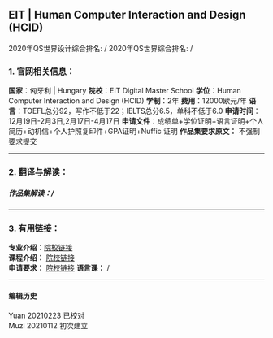 ## EIT | Human Computer Interaction and Design (HCID)

2020年QS世界设计综合排名: /
2020年QS世界综合排名: /  

### 1. 官网相关信息：
**国家**：匈牙利 | Hungary
**院校**：EIT Digital Master School
**学位**：Human Computer Interaction and Design (HCID)
**学制**：2年
**费用**：12000欧元/年
**语言**：TOEFL总分92，写作不低于22；IELTS总分6.5，单科不低于6.0
**申请时间**：12月19日-2月3日,2月17日-4月17日
**申请文件**：成绩单+学位证明+语言证明+个人简历+动机信+个人护照复印件+GPA证明+Nuffic 证明
**作品集要求原文：** 不强制要求提交

---

### 2. 翻译与解读：
##### 作品集解读：/

---


### 3. 有用链接：

**专业介绍：**[院校链接](https://masterschool.eitdigital.eu/programmes/hcid/)  
**课程介绍：** [院校链接](https://masterschool.eitdigital.eu/programmes/hcid/)  
**申请要求：** [院校链接](https://masterschool.eitdigital.eu/application/admissions-criteria/)
**语言课：** /

---


#### 编辑历史
Yuan 20210223 已校对  
Muzi 20210112 初次建立
